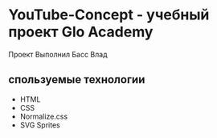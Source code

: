 # YouTube-Concept - учебный проект Glo Academy
Проект Выполнил Басс Влад

## спользуемые технологии
- HTML
- CSS
- Normalize.css
- SVG Sprites
